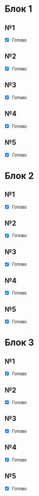 # Блок 1
## №1
- [x] Готово
## №2
- [x] Готово
## №3
- [x] Готово
## №4
- [x] Готово
## №5
- [x] Готово

# Блок 2
## №1
- [x] Готово
## №2
- [x] Готово
## №3
- [x] Готово
## №4
- [x] Готово
## №5
- [x] Готово

# Блок 3
## №1
- [x] Готово
## №2
- [x] Готово
## №3
- [x] Готово
## №4
- [x] Готово
## №5
- [x] Готово